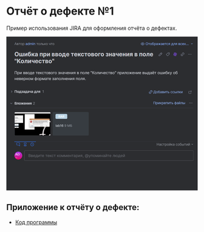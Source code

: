 # Отчёт о дефекте №1
Пример использования JIRA для оформления отчёта о дефектах.

![REPORT1](assets/report1.png "Отчёт о дефекте в JIRA")


## Приложение к отчёту о дефекте:

- <a href="https://github.com/mortex-cpu/Reports-on-defects/blob/main/Project%20on%20C%2B%2B/assets/Stack/Stack/lab16/MyForm.h">Код программы</a>